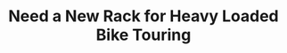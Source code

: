---
layout: community
category: community
title: "Need a New Rack for Heavy Loaded Bike Touring"
description: "Now, racks. I've been using a no-name Alu tubing one, of a conventional if a little old-school design. It served me well, but it's about 15 years old, and is getting on a bit. Got a new bike, so I'm looking for a sturdy bicycle rack for heavy loaded touring."
isTopLevel: false
isSingleLevel: false
isArticle: false
datePublished: 2022-06-18 15:43:00 +0300
dateModified: 2022-06-18 15:43:00 +0300
published: false
---